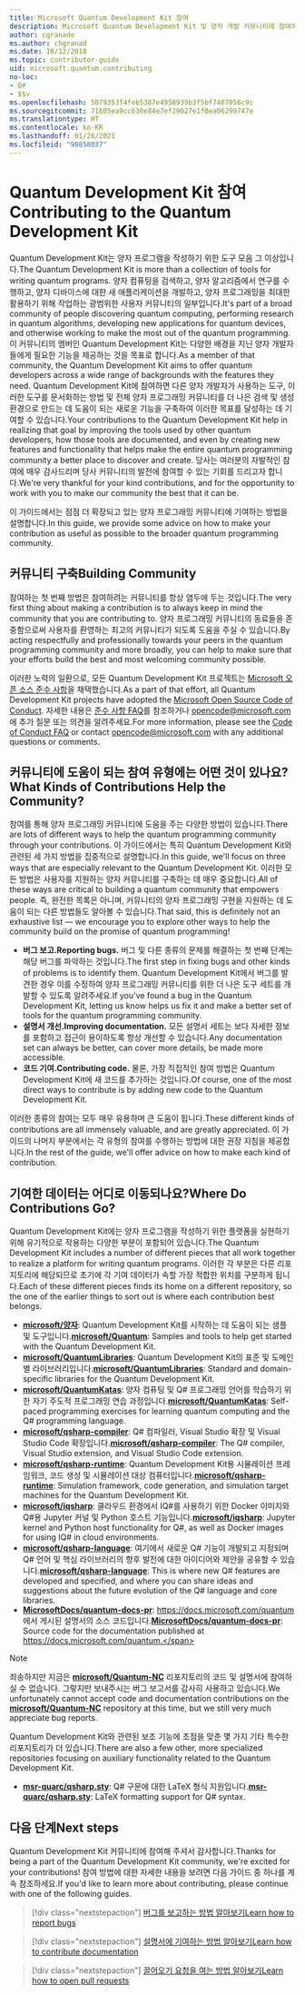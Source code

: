 ```yaml
---
title: Microsoft Quantum Development Kit 참여
description: Microsoft Quantum Development Kit 및 양자 개발 커뮤니티에 참여하는 방법을 알아봅니다.
author: cgranade
ms.author: chgranad
ms.date: 10/12/2018
ms.topic: contributor-guide
uid: microsoft.quantum.contributing
no-loc:
- Q#
- $$v
ms.openlocfilehash: 5079353f4feb5387e4958939b3f5bf7407056c9c
ms.sourcegitcommit: 71605ea9cc630e84e7ef29027e1f0ea06299747e
ms.translationtype: HT
ms.contentlocale: ko-KR
ms.lasthandoff: 01/26/2021
ms.locfileid: "98858037"
---
```

# <a name="contributing-to-the-quantum-development-kit"></a><span data-ttu-id="30e0c-103">Quantum Development Kit 참여</span><span class="sxs-lookup"><span data-stu-id="30e0c-103">Contributing to the Quantum Development Kit</span></span>

<span data-ttu-id="30e0c-104">Quantum Development Kit는 양자 프로그램을 작성하기 위한 도구 모음 그 이상입니다.</span><span class="sxs-lookup"><span data-stu-id="30e0c-104">The Quantum Development Kit is more than a collection of tools for writing quantum programs.</span></span>
<span data-ttu-id="30e0c-105">양자 컴퓨팅을 검색하고, 양자 알고리즘에서 연구를 수행하고, 양자 디바이스에 대한 새 애플리케이션을 개발하고, 양자 프로그래밍을 최대한 활용하기 위해 작업하는 광범위한 사용자 커뮤니티의 일부입니다.</span><span class="sxs-lookup"><span data-stu-id="30e0c-105">It's part of a broad community of people discovering quantum computing, performing research in quantum algorithms, developing new applications for quantum devices, and otherwise working to make the most out of the quantum programming.</span></span>
<span data-ttu-id="30e0c-106">이 커뮤니티의 멤버인 Quantum Development Kit는 다양한 배경을 지닌 양자 개발자들에게 필요한 기능을 제공하는 것을 목표로 합니다.</span><span class="sxs-lookup"><span data-stu-id="30e0c-106">As a member of that community, the Quantum Development Kit aims to offer quantum developers across a wide range of backgrounds with the features they need.</span></span>
<span data-ttu-id="30e0c-107">Quantum Development Kit에 참여하면 다른 양자 개발자가 사용하는 도구, 이러한 도구를 문서화하는 방법 및 전체 양자 프로그래밍 커뮤니티를 더 나은 검색 및 생성 환경으로 만드는 데 도움이 되는 새로운 기능을 구축하여 이러한 목표를 달성하는 데 기여할 수 있습니다.</span><span class="sxs-lookup"><span data-stu-id="30e0c-107">Your contributions to the Quantum Development Kit help in realizing that goal by improving the tools used by other quantum developers, how those tools are documented, and even by creating new features and functionality that helps make the entire quantum programming community a better place to discover and create.</span></span>
<span data-ttu-id="30e0c-108">당사는 여러분의 자발적인 참여에 매우 감사드리며 당사 커뮤니티의 발전에 참여할 수 있는 기회를 드리고자 합니다.</span><span class="sxs-lookup"><span data-stu-id="30e0c-108">We're very thankful for your kind contributions, and for the opportunity to work with you to make our community the best that it can be.</span></span> 

<span data-ttu-id="30e0c-109">이 가이드에서는 점점 더 확장되고 있는 양자 프로그래밍 커뮤니티에 기여하는 방법을 설명합니다.</span><span class="sxs-lookup"><span data-stu-id="30e0c-109">In this guide, we provide some advice on how to make your contribution as useful as possible to the broader quantum programming community.</span></span>

## <a name="building-community"></a><span data-ttu-id="30e0c-110">커뮤니티 구축</span><span class="sxs-lookup"><span data-stu-id="30e0c-110">Building Community</span></span>

<span data-ttu-id="30e0c-111">참여하는 첫 번째 방법은 참여하려는 커뮤니티를 항상 염두에 두는 것입니다.</span><span class="sxs-lookup"><span data-stu-id="30e0c-111">The very first thing about making a contribution is to always keep in mind the community that you are contributing to.</span></span>
<span data-ttu-id="30e0c-112">양자 프로그래밍 커뮤니티의 동료들을 존중함으로써 사용자를 환영하는 최고의 커뮤니티가 되도록 도움을 주실 수 있습니다.</span><span class="sxs-lookup"><span data-stu-id="30e0c-112">By acting respectfully and professionally towards your peers in the quantum programming community and more broadly, you can help to make sure that your efforts build the best and most welcoming community possible.</span></span>

<span data-ttu-id="30e0c-113">이러한 노력의 일환으로, 모든 Quantum Development Kit 프로젝트는 [Microsoft 오픈 소스 준수 사항](https://opensource.microsoft.com/codeofconduct/)을 채택했습니다.</span><span class="sxs-lookup"><span data-stu-id="30e0c-113">As a part of that effort, all Quantum Development Kit projects have adopted the [Microsoft Open Source Code of Conduct](https://opensource.microsoft.com/codeofconduct/).</span></span>
<span data-ttu-id="30e0c-114">자세한 내용은 [준수 사항 FAQ](https://opensource.microsoft.com/codeofconduct/faq/)를 참조하거나 [opencode@microsoft.com](mailto:opencode@microsoft.com)에 추가 질문 또는 의견을 알려주세요.</span><span class="sxs-lookup"><span data-stu-id="30e0c-114">For more information, please see the [Code of Conduct FAQ](https://opensource.microsoft.com/codeofconduct/faq/) or contact [opencode@microsoft.com](mailto:opencode@microsoft.com) with any additional questions or comments.</span></span>

## <a name="what-kinds-of-contributions-help-the-community"></a><span data-ttu-id="30e0c-115">커뮤니티에 도움이 되는 참여 유형에는 어떤 것이 있나요?</span><span class="sxs-lookup"><span data-stu-id="30e0c-115">What Kinds of Contributions Help the Community?</span></span>

<span data-ttu-id="30e0c-116">참여를 통해 양자 프로그래밍 커뮤니티에 도움을 주는 다양한 방법이 있습니다.</span><span class="sxs-lookup"><span data-stu-id="30e0c-116">There are lots of different ways to help the quantum programming community through your contributions.</span></span>
<span data-ttu-id="30e0c-117">이 가이드에서는 특히 Quantum Development Kit와 관련된 세 가지 방법을 집중적으로 설명합니다.</span><span class="sxs-lookup"><span data-stu-id="30e0c-117">In this guide, we'll focus on three ways that are especially relevant to the Quantum Development Kit.</span></span>
<span data-ttu-id="30e0c-118">이러한 모든 방법은 사용자를 지원하는 양자 커뮤니티를 구축하는 데 매우 중요합니다.</span><span class="sxs-lookup"><span data-stu-id="30e0c-118">All of these ways are critical to building a quantum community that empowers people.</span></span>
<span data-ttu-id="30e0c-119">즉, 완전한 목록은 아니며, 커뮤니티의 양자 프로그래밍 구현을 지원하는 데 도움이 되는 다른 방법들도 알아볼 수 있습니다.</span><span class="sxs-lookup"><span data-stu-id="30e0c-119">That said, this is definitely not an exhaustive list — we encourage you to explore other ways to help the community build on the promise of quantum programming!</span></span>

- <span data-ttu-id="30e0c-120">**버그 보고.**</span><span class="sxs-lookup"><span data-stu-id="30e0c-120">**Reporting bugs.**</span></span> <span data-ttu-id="30e0c-121">버그 및 다른 종류의 문제를 해결하는 첫 번째 단계는 해당 버그를 파악하는 것입니다.</span><span class="sxs-lookup"><span data-stu-id="30e0c-121">The first step in fixing bugs and other kinds of problems is to identify them.</span></span> <span data-ttu-id="30e0c-122">Quantum Development Kit에서 버그를 발견한 경우 이를 수정하여 양자 프로그래밍 커뮤니티를 위한 더 나은 도구 세트를 개발할 수 있도록 알려주세요.</span><span class="sxs-lookup"><span data-stu-id="30e0c-122">If you've found a bug in the Quantum Development Kit, letting us know helps us fix it and make a better set of tools for the quantum programming community.</span></span>
- <span data-ttu-id="30e0c-123">**설명서 개선.**</span><span class="sxs-lookup"><span data-stu-id="30e0c-123">**Improving documentation.**</span></span> <span data-ttu-id="30e0c-124">모든 설명서 세트는 보다 자세한 정보를 포함하고 접근이 용이하도록 항상 개선할 수 있습니다.</span><span class="sxs-lookup"><span data-stu-id="30e0c-124">Any documentation set can always be better, can cover more details, be made more accessible.</span></span>
- <span data-ttu-id="30e0c-125">**코드 기여.**</span><span class="sxs-lookup"><span data-stu-id="30e0c-125">**Contributing code.**</span></span> <span data-ttu-id="30e0c-126">물론, 가장 직접적인 참여 방법은 Quantum Development Kit에 새 코드를 추가하는 것입니다.</span><span class="sxs-lookup"><span data-stu-id="30e0c-126">Of course, one of the most direct ways to contribute is by adding new code to the Quantum Development Kit.</span></span>

<span data-ttu-id="30e0c-127">이러한 종류의 참여는 모두 매우 유용하며 큰 도움이 됩니다.</span><span class="sxs-lookup"><span data-stu-id="30e0c-127">These different kinds of contributions are all immensely valuable, and are greatly appreciated.</span></span>
<span data-ttu-id="30e0c-128">이 가이드의 나머지 부분에서는 각 유형의 참여를 수행하는 방법에 대한 권장 지침을 제공합니다.</span><span class="sxs-lookup"><span data-stu-id="30e0c-128">In the rest of the guide, we'll offer advice on how to make each kind of contribution.</span></span>

## <a name="where-do-contributions-go"></a><span data-ttu-id="30e0c-129">기여한 데이터는 어디로 이동되나요?</span><span class="sxs-lookup"><span data-stu-id="30e0c-129">Where Do Contributions Go?</span></span>

<span data-ttu-id="30e0c-130">Quantum Development Kit에는 양자 프로그램을 작성하기 위한 플랫폼을 실현하기 위해 유기적으로 작용하는 다양한 부분이 포함되어 있습니다.</span><span class="sxs-lookup"><span data-stu-id="30e0c-130">The Quantum Development Kit includes a number of different pieces that all work together to realize a platform for writing quantum programs.</span></span>
<span data-ttu-id="30e0c-131">이러한 각 부분은 다른 리포지토리에 해당되므로 초기에 각 기여 데이터가 속할 가장 적합한 위치를 구분하게 됩니다.</span><span class="sxs-lookup"><span data-stu-id="30e0c-131">Each of these different pieces finds its home on a different repository, so the one of the earlier things to sort out is where each contribution best belongs.</span></span>

- <span data-ttu-id="30e0c-132">[**microsoft/양자**](https://github.com/Microsoft/Quantum): Quantum Development Kit를 시작하는 데 도움이 되는 샘플 및 도구입니다.</span><span class="sxs-lookup"><span data-stu-id="30e0c-132">[**microsoft/Quantum**](https://github.com/Microsoft/Quantum): Samples and tools to help get started with the Quantum Development Kit.</span></span>
- <span data-ttu-id="30e0c-133">[**microsoft/QuantumLibraries**](https://github.com/Microsoft/QuantumLibraries): Quantum Development Kit의 표준 및 도메인별 라이브러리입니다.</span><span class="sxs-lookup"><span data-stu-id="30e0c-133">[**microsoft/QuantumLibraries**](https://github.com/Microsoft/QuantumLibraries): Standard and domain-specific libraries for the Quantum Development Kit.</span></span>
- <span data-ttu-id="30e0c-134">[**microsoft/QuantumKatas**](https://github.com/Microsoft/QuantumKatas): 양자 컴퓨팅 및 Q# 프로그래밍 언어를 학습하기 위한 자기 주도적 프로그래밍 연습 과정입니다.</span><span class="sxs-lookup"><span data-stu-id="30e0c-134">[**microsoft/QuantumKatas**](https://github.com/Microsoft/QuantumKatas): Self-paced programming exercises for learning quantum computing and the Q# programming language.</span></span>
- <span data-ttu-id="30e0c-135">[**microsoft/qsharp-compiler**](https://github.com/microsoft/qsharp-compiler): Q# 컴파일러, Visual Studio 확장 및 Visual Studio Code 확장입니다.</span><span class="sxs-lookup"><span data-stu-id="30e0c-135">[**microsoft/qsharp-compiler**](https://github.com/microsoft/qsharp-compiler): The Q# compiler, Visual Studio extension, and Visual Studio Code extension.</span></span>
- <span data-ttu-id="30e0c-136">[**microsoft/qsharp-runtime**](https://github.com/microsoft/qsharp-runtime): Quantum Development Kit용 시뮬레이션 프레임워크, 코드 생성 및 시뮬레이션 대상 컴퓨터입니다.</span><span class="sxs-lookup"><span data-stu-id="30e0c-136">[**microsoft/qsharp-runtime**](https://github.com/microsoft/qsharp-runtime): Simulation framework, code generation, and simulation target machines for the Quantum Development Kit.</span></span>
- <span data-ttu-id="30e0c-137">[**microsoft/iqsharp**](https://github.com/microsoft/iqsharp): 클라우드 환경에서 IQ#를 사용하기 위한 Docker 이미지와 Q#용 Jupyter 커널 및 Python 호스트 기능입니다.</span><span class="sxs-lookup"><span data-stu-id="30e0c-137">[**microsoft/iqsharp**](https://github.com/microsoft/iqsharp): Jupyter kernel and Python host functionality for Q#, as well as Docker images for using IQ# in cloud environments.</span></span>
- <span data-ttu-id="30e0c-138">[**microsoft/qsharp-language**](https://github.com/microsoft/qsharp-language): 여기에서 새로운 Q# 기능이 개발되고 지정되며 Q# 언어 및 핵심 라이브러리의 향후 발전에 대한 아이디어와 제안을 공유할 수 있습니다.</span><span class="sxs-lookup"><span data-stu-id="30e0c-138">[**microsoft/qsharp-language**](https://github.com/microsoft/qsharp-language): This is where new Q# features are developed and specified, and where you can share ideas and suggestions about the future evolution of the Q# language and core libraries.</span></span>
- <span data-ttu-id="30e0c-139">[**MicrosoftDocs/quantum-docs-pr**](https://github.com/MicrosoftDocs/quantum-docs-pr): https://docs.microsoft.com/quantum 에서 게시된 설명서의 소스 코드입니다.</span><span class="sxs-lookup"><span data-stu-id="30e0c-139">[**MicrosoftDocs/quantum-docs-pr**](https://github.com/MicrosoftDocs/quantum-docs-pr): Source code for the documentation published at https://docs.microsoft.com/quantum.</span></span>

> [!NOTE]
> <span data-ttu-id="30e0c-140">죄송하지만 지금은 [**microsoft/Quantum-NC**](https://github.com/microsoft/Quantum-NC) 리포지토리의 코드 및 설명서에 참여하실 수 없습니다. 그렇지만 보내주시는 버그 보고서를 감사히 사용하고 있습니다.</span><span class="sxs-lookup"><span data-stu-id="30e0c-140">We unfortunately cannot accept code and documentation contributions on the [**microsoft/Quantum-NC**](https://github.com/microsoft/Quantum-NC) repository at this time, but we still very much appreciate bug reports.</span></span>

<span data-ttu-id="30e0c-141">Quantum Development Kit와 관련된 보조 기능에 초점을 맞춘 몇 가지 기타 특수한 리포지토리가 더 있습니다.</span><span class="sxs-lookup"><span data-stu-id="30e0c-141">There are also a few other, more specialized repositories focusing on auxiliary functionality related to the Quantum Development Kit.</span></span>

- <span data-ttu-id="30e0c-142">[**msr-quarc/qsharp.sty**](https://github.com/msr-quarc/qsharp.sty): Q# 구문에 대한 LaTeX 형식 지원입니다.</span><span class="sxs-lookup"><span data-stu-id="30e0c-142">[**msr-quarc/qsharp.sty**](https://github.com/msr-quarc/qsharp.sty): LaTeX formatting support for Q# syntax.</span></span>

## <a name="next-steps"></a><span data-ttu-id="30e0c-143">다음 단계</span><span class="sxs-lookup"><span data-stu-id="30e0c-143">Next steps</span></span>

<span data-ttu-id="30e0c-144">Quantum Development Kit 커뮤니티에 참여해 주셔서 감사합니다.</span><span class="sxs-lookup"><span data-stu-id="30e0c-144">Thanks for being a part of the Quantum Development Kit community, we're excited for your contributions!</span></span>
<span data-ttu-id="30e0c-145">참여 방법에 대한 자세한 내용을 보려면 다음 가이드 중 하나를 계속 참조하세요.</span><span class="sxs-lookup"><span data-stu-id="30e0c-145">If you'd like to learn more about contributing, please continue with one of the following guides.</span></span>

> [!div class="nextstepaction"]
> [<span data-ttu-id="30e0c-146">버그를 보고하는 방법 알아보기</span><span class="sxs-lookup"><span data-stu-id="30e0c-146">Learn how to report bugs</span></span>](xref:microsoft.quantum.contributing.reporting)

> [!div class="nextstepaction"]
> [<span data-ttu-id="30e0c-147">설명서에 기여하는 방법 알아보기</span><span class="sxs-lookup"><span data-stu-id="30e0c-147">Learn how to contribute documentation</span></span>](xref:microsoft.quantum.contributing.docs)

> [!div class="nextstepaction"]
> [<span data-ttu-id="30e0c-148">끌어오기 요청을 여는 방법 알아보기</span><span class="sxs-lookup"><span data-stu-id="30e0c-148">Learn how to open pull requests</span></span>](xref:microsoft.quantum.contributing.pulls)
